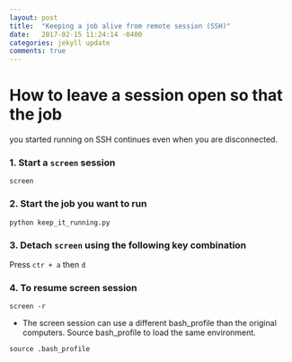 ```yaml
---
layout: post
title:  "Keeping a job alive from remote session (SSH)"
date:   2017-02-15 11:24:14 -0400
categories: jekyll update
comments: true
---
```


# How to leave a session open so that the job
you started running on SSH continues even when you are disconnected.

### 1. Start a `screen` session

```
screen
```

### 2. Start the job you want to run
```
python keep_it_running.py
```

### 3. Detach `screen` using the following key combination
Press `ctr + a` then `d`


### 4. To resume screen session
```
screen -r
```


* The screen session can use a different bash_profile than the original computers. Source bash_profile to load the same environment.
```
source .bash_profile
```
